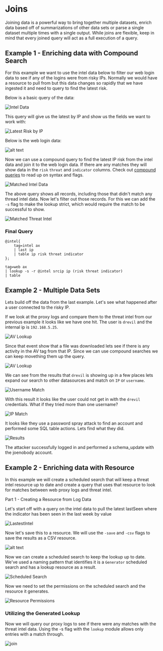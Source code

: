 # Joins

Joining data is a powerful way to bring together multiple datasets, enrich data based off of summarizations of other data sets or parse a single dataset multiple times with a single output. While joins are flexible, keep in mind that every joined query will act as a full execution of a query. 



## Example 1 - Enriching data with Compound Search

For this example we want to use the intel data below to filter our web login data to see if any of the logins were from risky IPs. Normally we would have a resource to pull from but this data changes so rapidly that we have ingested it and need to query to find the latest risk.

Below is a basic query of the data:

![Intel Data](image.png)

This query will give us the latest by IP and show us the fields we want to work with:

![Latest Risk by IP](image-1.png)

Below is the web login data:

![alt text](image-2.png)

Now we can use a compound query to find the latest IP risk from the intel data and join it to the web login data.  If there are any matches they will show data in the `risk` `threat` and `indicator` columns. Check out [compound queries](https://docs.gravwell.io/search/spec.html#compound-queries) to read up on syntax and flags. 


![Matched Intel Data](image-3.png)

The above query shows all records, including those that didn't match any thread intel data. Now let's filter out those records. For this we can add the `-s` flag to make the lookup strict, which would require the match to be successful to show. 

![Matched Threat Intel](image-4.png)

### Final Query
```
@intel{
	tag=intel ax
	| last ip
	| table ip risk threat indicator
};

tag=web ax
| lookup -s -r @intel srcip ip (risk threat indicator)
| table
```

## Example 2 - Multiple Data Sets

Lets build off the data from the last example. Let's see what happened after a user connected to the risky IP.

If we look at the proxy logs and compare them to the threat intel from our previous example it looks like we have one hit. The user is `drevil` and the internal ip is `192.168.5.25`.

![AV Lookup](image-5.png)

Since that event show that a file was downloaded lets see if there is any activity in the AV tag from that IP. Since we can use compound searches we can keep movething them up the query.

![AV Lookup](image-6.png)

We can see from the results that `drevil` is showing up in a few places lets expand our search to other datasources and match on `IP` or `username`.

![Username Match](image-9.png)

With this result it looks like the user could not get in with the `drevil` credentials. What if they tried more than one username?

![IP Match](image-8.png)

It looks like they use a password spray attack to find an account and performed some SQL table actions. Lets find what they did.

![Results](image-11.png)

The attacker successfully logged in and performed a schema_update with the joenobody account. 

## Example 2 - Enriching data with Resource

In this example we will create a scheduled search that will keep a threat intel resource up to date and create a query that uses that resource to look for matches between web proxy logs and threat intel. 

Part 1 - Creating a Resource from Log Data

Let's start off with a query on the intel data to pull the latest lastSeen where the indicator has been seen in the last week by value 

![LastestIntel](image-12.png)

Now let's save this to a resource. We will use the `-save` and `-csv` flags to save the results as a CSV resource.

![alt text](image-13.png)

Now we can create a scheduled search to keep the lookup up to date. We've used a naming pattern that identifies it is a `Generator` scheduled search and has a lookup resource as a result. 

![Scheduled Search](image-14.png)

Now we need to set the permissions on the scheduled search and the resource it generates. 

![Resource Permissions](image-15.png)

### Utilizing the Generated Lookup

Now we will query our proxy logs to see if there were any matches with the threat intel data.  Using the -s flag with the `lookup` module allows only entries with a match through.

![join](image-16.png)

